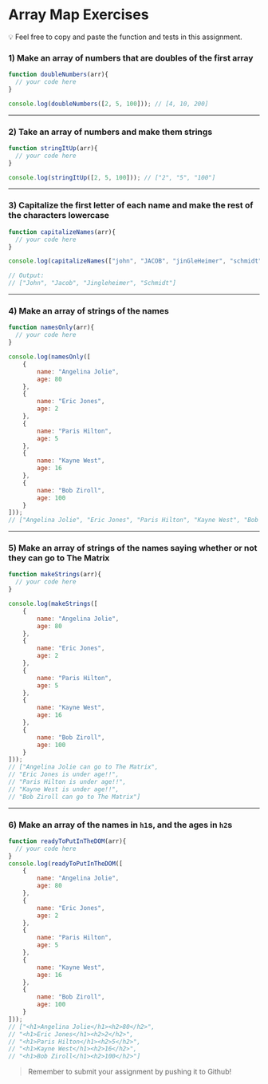 # Array Map Exercises

<aside>
💡 Feel free to copy and paste the function and tests in this assignment.

</aside>

### **1) Make an array of numbers that are doubles of the first array**

```jsx
function doubleNumbers(arr){
  // your code here
}

console.log(doubleNumbers([2, 5, 100])); // [4, 10, 200]

```

---

### **2) Take an array of numbers and make them strings**

```jsx
function stringItUp(arr){
  // your code here
}

console.log(stringItUp([2, 5, 100])); // ["2", "5", "100"]

```

---

### **3) Capitalize the first letter of each name and make the rest of the characters lowercase**

```jsx
function capitalizeNames(arr){
  // your code here
}

console.log(capitalizeNames(["john", "JACOB", "jinGleHeimer", "schmidt"])); 

// Output:
// ["John", "Jacob", "Jingleheimer", "Schmidt"]

```

---

### **4) Make an array of strings of the names**

```jsx
function namesOnly(arr){
  // your code here
}

console.log(namesOnly([
    {
        name: "Angelina Jolie",
        age: 80
    },
    {
        name: "Eric Jones",
        age: 2
    },
    {
        name: "Paris Hilton",
        age: 5
    },
    {
        name: "Kayne West",
        age: 16
    },
    {
        name: "Bob Ziroll",
        age: 100
    }
]));
// ["Angelina Jolie", "Eric Jones", "Paris Hilton", "Kayne West", "Bob Ziroll"]

```

---

### **5) Make an array of strings of the names saying whether or not they can go to The Matrix**

```jsx
function makeStrings(arr){
  // your code here
}

console.log(makeStrings([
    {
        name: "Angelina Jolie",
        age: 80
    },
    {
        name: "Eric Jones",
        age: 2
    },
    {
        name: "Paris Hilton",
        age: 5
    },
    {
        name: "Kayne West",
        age: 16
    },
    {
        name: "Bob Ziroll",
        age: 100
    }
]));
// ["Angelina Jolie can go to The Matrix",
// "Eric Jones is under age!!",
// "Paris Hilton is under age!!",
// "Kayne West is under age!!",
// "Bob Ziroll can go to The Matrix"]

```

---

### **6) Make an array of the names in `h1`s, and the ages in `h2`s**

```jsx
function readyToPutInTheDOM(arr){
  // your code here
}
console.log(readyToPutInTheDOM([
    {
        name: "Angelina Jolie",
        age: 80
    },
    {
        name: "Eric Jones",
        age: 2
    },
    {
        name: "Paris Hilton",
        age: 5
    },
    {
        name: "Kayne West",
        age: 16
    },
    {
        name: "Bob Ziroll",
        age: 100
    }
]));
// ["<h1>Angelina Jolie</h1><h2>80</h2>",
// "<h1>Eric Jones</h1><h2>2</h2>",
// "<h1>Paris Hilton</h1><h2>5</h2>",
// "<h1>Kayne West</h1><h2>16</h2>",
// "<h1>Bob Ziroll</h1><h2>100</h2>"]
```


> Remember to submit your assignment by pushing it to Github!